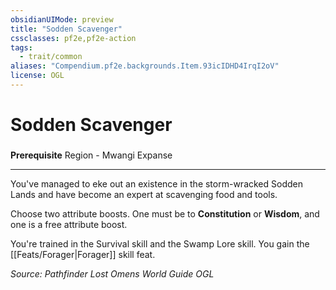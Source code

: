 ```yaml
---
obsidianUIMode: preview
title: "Sodden Scavenger"
cssclasses: pf2e,pf2e-action
tags:
  - trait/common
aliases: "Compendium.pf2e.backgrounds.Item.93icIDHD4IrqI2oV"
license: OGL
---
```

# Sodden Scavenger

### 






**Prerequisite** Region - Mwangi Expanse

* * *

You've managed to eke out an existence in the storm-wracked Sodden Lands and have become an expert at scavenging food and tools.

Choose two attribute boosts. One must be to **Constitution** or **Wisdom**, and one is a free attribute boost.

You're trained in the Survival skill and the Swamp Lore skill. You gain the [[Feats/Forager|Forager]] skill feat.

*Source: Pathfinder Lost Omens World Guide*
*OGL*